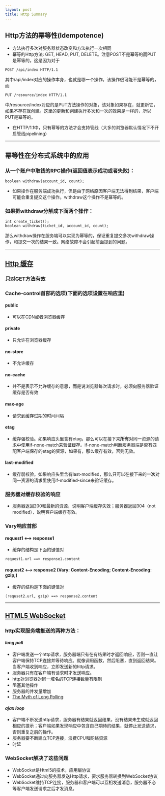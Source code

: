 ```yaml
---
layout: post
title: Http Summary
---
```


## Http方法的幂等性(Idempotence)
- 方法执行多次对服务器状态改变和方法执行一次相同
- 幂等的Http方法: GET, HEAD, PUT, DELETE。注意POST不是幂等的而PUT是幂等的，这是因为对于
```
POST /api/index HTTP/1.1
```
其中/api/index对应的操作本身，也就是哪一个操作，该操作很可能不是幂等的，而
```
PUT /resource/index HTTP/1.1
```
中/resource/index对应的是PUT方法操作的对象，该对象如果存在，就更新它，如果不存在就创建。这里的更新和创建执行多次和一次的效果是一样的，所以PUT是幂等的。
- 在HTTP/1.1中，只有幂等的方法才会支持管线（大多的浏览器默认情况下不开启管线pipelining）


---
## 幂等性在分布式系统中的应用
### 从一个账户中取钱的RPC操作(返回值表示成功或者失败)：
```
boolean withdraw(account_id, count);
```
- 如果操作在服务端成功执行，但是由于网络原因客户端无法得到结果，客户端可能会重复提交这个操作。withdraw这个操作不是幂等的。

### 如果把withdraw分解成下面两个操作：
```
int create_ticket();
boolean withdraw(ticket_id, account_id, count);
```
那么withdraw操作在服务端可以实现为幂等的，保证重复提交多次withdraw操作，和提交一次的结果一致。网络故障不会引起前面提到的问题。


---
## [Http 缓存](https://developer.mozilla.org/zh-CN/docs/Web/HTTP/Caching_FAQ)

### 只对GET方法有效
### Cache-control首部的选项(下面的选项设置在响应里)
#### public
- 可以在CDN或者浏览器缓存
#### private
- 只允许在浏览器缓存
#### no-store
- 不允许缓存
#### no-cache
- 并不是表示不允许缓存的意思，而是说浏览器每次请求时，必须向服务器验证缓存是否有效
#### max-age
- 请求到缓存过期的时间间隔
#### etag
- 缓存强校验。如果响应头里含有etag，那么可以在接下来**所有**对同一资源的请求中使用if-none-match来验证缓存。if-none-match判断服务器端是否有匹配客户端保存的etag的资源，如果有，那么缓存有效，否则无效。
#### last-modified
- 缓存弱校验。如果响应头里含有last-modified，那么只可以在接下来的**一次**对同一资源的请求里使用if-modified-since来验证缓存。
### 服务器对缓存校验的响应
- 服务器返回200和最新的资源，说明客户端缓存失效；服务器返回304（not modified），说明客户端缓存有效。
### Vary响应首部
#### request1 <--> response1
- 缓存的结构是下面的键值对
```
request1.url ==> response1.content
```
#### request2 <--> response2 (Vary: Content-Encoding; Content-Encoding: gzip;)
- 缓存的结构是下面的键值对
```
(requset2.url, gzip) ==> response2.content
```

---
## [HTML5 WebSocket](https://stackoverflow.com/questions/11077857/what-are-long-polling-websockets-server-sent-events-sse-and-comet)
### http实现服务端推送的两种方法：
#### *long poll*
- 客户端发送一个http请求，服务器端只有在有结果时才返回响应，否则一直让客户端保持TCP连接并等待响应。就像调用函数，然后阻塞，直到返回结果。当客户端收到响应，立即发送新的http请求。
- 服务器只有在客户端有请求时才发送响应。
- http对浏览器对同一域名的TCP连接数量有限制
- 阻塞其他操作
- 服务器的并发量增加
- [The Myth of Long Polling](https://blog.baasil.io/why-you-shouldnt-use-long-polling-fallbacks-for-websockets-c1fff32a064a)
#### *ajax loop*
- 客户端不断发送http请求，服务器有结果就返回结果，没有结果未生成就返回相应的提示；客户端如果发现响应中包含自己期待的结果，就停止发送请求，否则重复之前的操作。
- 服务器要不断建立TCP连接，浪费CPU和网络资源
- 时延
### WebSocket解决了这些问题
- WebSocket是Html5的技术，应用层协议
- WebSocket通过向服务器发送Http请求，要求服务器转换到WebSocket协议
- WebSocket维持TCP连接，服务器和客户端可以互相发送消息，服务器不必等客户端发送请求之后才发消息。